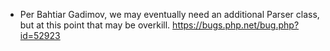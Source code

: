 * Per Bahtiar Gadimov, we may eventually need an additional Parser
  class, but at this point that may be overkill.
  <https://bugs.php.net/bug.php?id=52923>
